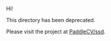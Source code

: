 
Hi!

This directory has been deprecated.

Please visit the project at [PaddleCV/ssd](../../../PaddleCV/ssd).
